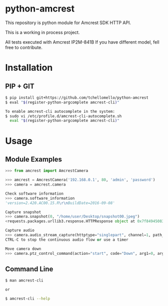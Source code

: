 # python-amcrest
This repository is python module for Amcrest SDK HTTP API.

This is a working in process project.

All tests executed with Amcrest IP2M-841B
If you have different model, fell free to contribute.

Installation
============


PIP + GIT
---------

```bash
$ pip install git+https://github.com/tchellomello/python-amcrest
$ eval "$(register-python-argcomplete amcrest-cli)"

To enable amcrest-cli autocomplete in the system:
$ sudo vi /etc/profile.d/amcrest-cli-autocomplete.sh
  eval "$(register-python-argcomplete amcrest-cli)"
```

Usage
=====

Module Examples
---------------

```python
>>> from amcrest import AmcrestCamera

>>> amcrest = AmcrestCamera('192.168.0.1', 80, 'admin', 'password')
>>> camera = amcrest.camera

Check software information
>>> camera.software_information
'version=2.420.AC00.15.R\r\nBuildDate=2016-09-08'

Capture snapshot
>>> camera.snapshot(0, "/home/user/Desktop/snapshot00.jpeg")
<requests.packages.urllib3.response.HTTPResponse object at 0x7f84945083c8>

Capture audio
>>> camera.audio_stream_capture(httptype="singlepart", channel=1, path_file="/home/user/Desktop/audio.aac")
CTRL-C to stop the continuous audio flow or use a timer

Move camera down
>>> camera.ptz_control_command(action="start", code="Down", arg1=0, arg2=0, arg3=0)))
```

Command Line
------------
```bash
$ man amcrest-cli

or

$ amcrest-cli --help

